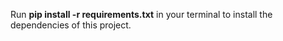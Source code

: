 Run **pip install -r requirements.txt** in your terminal to install the dependencies of this project.
